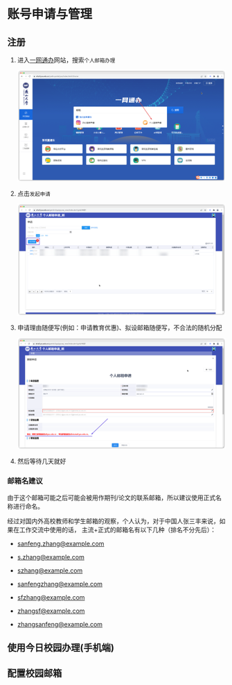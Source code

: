 # 账号申请与管理

## 注册

1. 进入[一网通办](https://ehall.ysu.edu.cn/ywtb-portal/ysu/index.html#/home)网站，搜索`个人邮箱办理`
  
    ![一网通办主页](./img/stu_mail_reg_1.png)

2. 点击`发起申请`

    ![代办事项列表](./img/stu_mail_reg_2.png)

3. 申请理由随便写(例如：申请教育优惠)、拟设邮箱随便写，不合法的随机分配

    ![申请表单](./img/stu_mail_reg_3.png)

4. 然后等待几天就好

### 邮箱名建议

由于这个邮箱可能之后可能会被用作期刊/论文的联系邮箱，所以建议使用正式名称进行命名。

经过对国内外高校教师和学生邮箱的观察，个人认为，对于中国人张三丰来说，如果在工作交流中使用的话，
主流+正式的邮箱名有以下几种（排名不分先后）：

* sanfeng.zhang@example.com 

* s.zhang@example.com

* szhang@example.com 

* sanfengzhang@example.com 

* sfzhang@example.com 

* zhangsf@example.com 

* zhangsanfeng@example.com

## 使用今日校园办理(手机端)

<!-- TODO: 今日校园申请 -->

## 配置校园邮箱

<!-- 配置校园邮箱 -->
